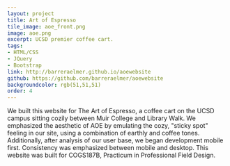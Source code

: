 ```yaml
---
layout: project
title: Art of Espresso
tile_image: aoe_front.png
image: aoe.png
excerpt: UCSD premier coffee cart.
tags: 
- HTML/CSS
- JQuery
- Bootstrap
link: http://barreraelmer.github.io/aoewebsite
github: https://github.com/barreraelmer/aoewebsite
backgroundcolor: rgb(51,51,51)
order: 4
---
```

We built this website for The Art of Espresso, a coffee cart on the UCSD campus sitting cozily between Muir College and Library Walk. We emphasized the aesthetic of AOE by emulating the cozy, "sticky spot" feeling in our site, using a combination of earthly and coffee tones. Additionally, after analysis of our user base, we began development mobile first. Consistency was emphasized between mobile and desktop. This website was built for COGS187B, Practicum in Professional Field Design.